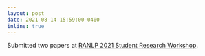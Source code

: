 ```yaml
---
layout: post
date: 2021-08-14 15:59:00-0400
inline: true
---
```


Submitted two papers at [RANLP 2021 Student Research Workshop](http://ranlp.org/ranlp2021/studFirstCfP.php).
